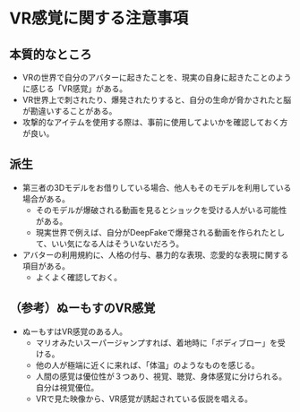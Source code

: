 # VR感覚に関する注意事項

## 本質的なところ

* VRの世界で自分のアバターに起きたことを、現実の自身に起きたことのように感じる「VR感覚」がある。
* VR世界上で刺されたり、爆発されたりすると、自分の生命が脅かされたと脳が勘違いすることがある。
* 攻撃的なアイテムを使用する際は、事前に使用してよいかを確認しておく方が良い。

## 派生

* 第三者の3Dモデルをお借りしている場合、他人もそのモデルを利用している場合がある。
	* そのモデルが爆破される動画を見るとショックを受ける人がいる可能性がある。
	* 現実世界で例えば、自分がDeepFakeで爆発される動画を作られたとして、いい気になる人はそういないだろう。
* アバターの利用規約に、人格の付与、暴力的な表現、恋愛的な表現に関する項目がある。
	* よくよく確認しておく。

## （参考）ぬーもすのVR感覚

* ぬーもすはVR感覚のある人。
	* マリオみたいスーパージャンプすれば、着地時に「ボディブロー」を受ける。
	* 他の人が極端に近くに来れば、「体温」のようなものを感じる。
	* 人間の感覚は優位性が３つあり、視覚、聴覚、身体感覚に分けられる。自分は視覚優位。
	* VRで見た映像から、VR感覚が誘起されている仮説を唱える。
